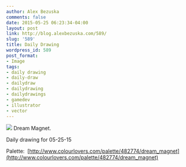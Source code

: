 ```yaml
---
author: Alex Bezuska
comments: false
date: 2015-05-25 06:23:34-04:00
layout: post
link: http://blog.alexbezuska.com/589/
slug: '589'
title: Daily Drawing
wordpress_id: 589
post_format:
- Image
tags:
- daily drawing
- daily-draw
- dailydraw
- dailydrawing
- dailydrawings
- gamedev
- illustrator
- vector
---
```


![](/images/2015/02/tumblr_now73aBKJ51u11b0ro1_1280.png)
Dream Magnet.

Daily drawing for 05-25-15

Palette:  [http://www.colourlovers.com/palette/482774/dream_magnet](http://www.colourlovers.com/palette/482774/dream_magnet)
